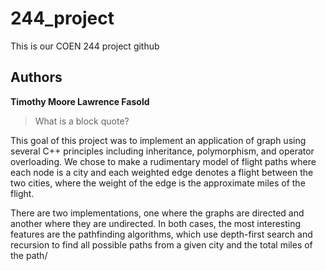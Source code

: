 # 244_project
This is our COEN 244 project github 

## Authors

**Timothy Moore
Lawrence Fasold**

> What is a block quote?

This goal of this project was to implement an application of graph using several C++ principles including inheritance, polymorphism, and operator overloading. We chose to make a rudimentary model of flight paths where each node is a city and each weighted edge denotes a flight between the two cities, where the weight of the edge is the approximate miles of the flight.

There are two implementations, one where the graphs are directed and another where they are undirected. In both cases, the most interesting features are the pathfinding algorithms, which use depth-first search and recursion to find all possible paths from a given city and the total miles of the path/


